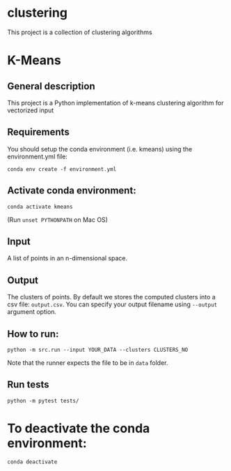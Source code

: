 # clustering
This project is a collection of clustering algorithms

K-Means
=======

## General description
 
This project is a Python implementation of k-means clustering algorithm for vectorized input

## Requirements

You should setup the conda environment (i.e. kmeans) using the environment.yml file:

`conda env create -f environment.yml`

## Activate conda environment:

`conda activate kmeans`

(Run `unset PYTHONPATH` on Mac OS)


## Input

A list of points in an n-dimensional space.

## Output

The clusters of points.  By default we stores the computed clusters into a csv file: `output.csv`.  You can specify your output filename using `--output` argument option.

## How to run:

`python -m src.run --input YOUR_DATA --clusters CLUSTERS_NO`

Note that the runner expects the file to be in `data` folder.

## Run tests

`python -m pytest tests/`


# To deactivate the conda environment:

`conda deactivate`
